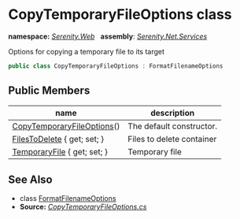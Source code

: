 # CopyTemporaryFileOptions class
**namespace:** *[Serenity.Web](../README.md#serenity.web-namespace)*   **assembly**: *[Serenity.Net.Services](../README.md)*

Options for copying a temporary file to its target

```csharp
public class CopyTemporaryFileOptions : FormatFilenameOptions
```

## Public Members

| name | description |
| --- | --- |
| [CopyTemporaryFileOptions](CopyTemporaryFileOptions/CopyTemporaryFileOptions.md)() | The default constructor. |
| [FilesToDelete](CopyTemporaryFileOptions/FilesToDelete.md) { get; set; } | Files to delete container |
| [TemporaryFile](CopyTemporaryFileOptions/TemporaryFile.md) { get; set; } | Temporary file |

## See Also

* class [FormatFilenameOptions](FormatFilenameOptions.md)
* **Source:** *[CopyTemporaryFileOptions.cs](https://github.com/serenity-is/Serenity/blob/master/src/Serenity.Net.Services/Upload/CopyTemporaryFileOptions.cs)*